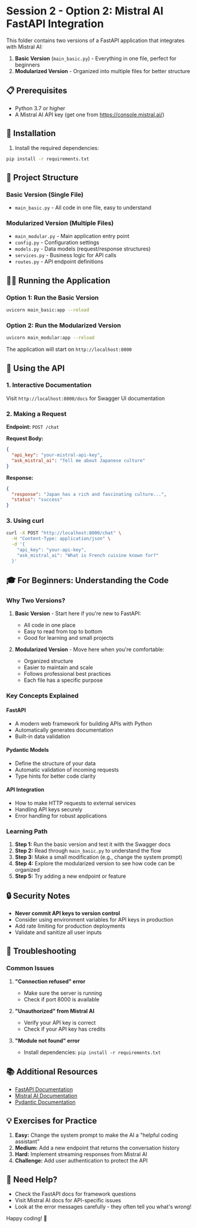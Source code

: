 # Session 2 - Option 2: Mistral AI FastAPI Integration

This folder contains two versions of a FastAPI application that integrates with Mistral AI:

1. **Basic Version** (`main_basic.py`) - Everything in one file, perfect for beginners
2. **Modularized Version** - Organized into multiple files for better structure

## 📋 Prerequisites

- Python 3.7 or higher
- A Mistral AI API key (get one from https://console.mistral.ai/)

## 🚀 Installation

1. Install the required dependencies:
```bash
pip install -r requirements.txt
```

## 📁 Project Structure

### Basic Version (Single File)
- `main_basic.py` - All code in one file, easy to understand

### Modularized Version (Multiple Files)
- `main_modular.py` - Main application entry point
- `config.py` - Configuration settings
- `models.py` - Data models (request/response structures)
- `services.py` - Business logic for API calls
- `routes.py` - API endpoint definitions

## 🏃‍♂️ Running the Application

### Option 1: Run the Basic Version
```bash
uvicorn main_basic:app --reload
```

### Option 2: Run the Modularized Version
```bash
uvicorn main_modular:app --reload
```

The application will start on `http://localhost:8000`

## 📖 Using the API

### 1. Interactive Documentation
Visit `http://localhost:8000/docs` for Swagger UI documentation

### 2. Making a Request

**Endpoint:** `POST /chat`

**Request Body:**
```json
{
  "api_key": "your-mistral-api-key",
  "ask_mistral_ai": "Tell me about Japanese culture"
}
```

**Response:**
```json
{
  "response": "Japan has a rich and fascinating culture...",
  "status": "success"
}
```

### 3. Using curl
```bash
curl -X POST "http://localhost:8000/chat" \
  -H "Content-Type: application/json" \
  -d '{
    "api_key": "your-api-key",
    "ask_mistral_ai": "What is French cuisine known for?"
  }'
```

## 🎓 For Beginners: Understanding the Code

### Why Two Versions?

1. **Basic Version** - Start here if you're new to FastAPI:
   - All code in one place
   - Easy to read from top to bottom
   - Good for learning and small projects

2. **Modularized Version** - Move here when you're comfortable:
   - Organized structure
   - Easier to maintain and scale
   - Follows professional best practices
   - Each file has a specific purpose

### Key Concepts Explained

#### FastAPI
- A modern web framework for building APIs with Python
- Automatically generates documentation
- Built-in data validation

#### Pydantic Models
- Define the structure of your data
- Automatic validation of incoming requests
- Type hints for better code clarity

#### API Integration
- How to make HTTP requests to external services
- Handling API keys securely
- Error handling for robust applications

### Learning Path

1. **Step 1:** Run the basic version and test it with the Swagger docs
2. **Step 2:** Read through `main_basic.py` to understand the flow
3. **Step 3:** Make a small modification (e.g., change the system prompt)
4. **Step 4:** Explore the modularized version to see how code can be organized
5. **Step 5:** Try adding a new endpoint or feature

## 🔒 Security Notes

- **Never commit API keys to version control**
- Consider using environment variables for API keys in production
- Add rate limiting for production deployments
- Validate and sanitize all user inputs

## 🐛 Troubleshooting

### Common Issues

1. **"Connection refused" error**
   - Make sure the server is running
   - Check if port 8000 is available

2. **"Unauthorized" from Mistral AI**
   - Verify your API key is correct
   - Check if your API key has credits

3. **"Module not found" error**
   - Install dependencies: `pip install -r requirements.txt`

## 📚 Additional Resources

- [FastAPI Documentation](https://fastapi.tiangolo.com/)
- [Mistral AI Documentation](https://docs.mistral.ai/)
- [Pydantic Documentation](https://docs.pydantic.dev/)

## 💡 Exercises for Practice

1. **Easy:** Change the system prompt to make the AI a "helpful coding assistant"
2. **Medium:** Add a new endpoint that returns the conversation history
3. **Hard:** Implement streaming responses from Mistral AI
4. **Challenge:** Add user authentication to protect the API

## 🤝 Need Help?

- Check the FastAPI docs for framework questions
- Visit Mistral AI docs for API-specific issues
- Look at the error messages carefully - they often tell you what's wrong!

Happy coding! 🚀
